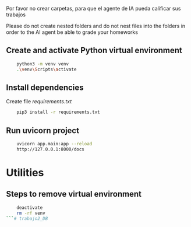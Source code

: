 Por favor no crear carpetas, para que el agente de IA
pueda calificar sus trabajos

Please do not create nested folders and do not nest files into
the folders in order to the AI agent be able to grade your homeworks

## Create and activate Python virtual environment
```bash
    python3 -m venv venv
    .\venv\Scripts\activate
```

## Install dependencies
Create file *requirements.txt*

```bash
    pip3 install -r requirements.txt
```

## Run uvicorn project

```bash
    uvicorn app.main:app --reload
    http://127.0.0.1:8000/docs
```


# Utilities
## Steps to remove virtual environment
```bash
    deactivate
    rm -rf venv
```#   t r a b a j o 2 _ D B  
 
